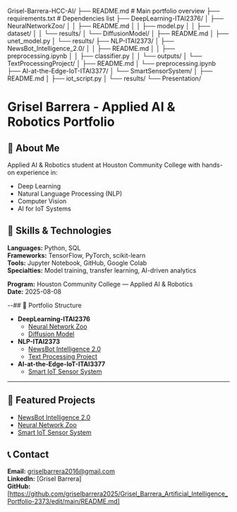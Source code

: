 Grisel-Barrera-HCC-AI/
├── README.md                  # Main portfolio overview 
├── requirements.txt           # Dependencies list
├── DeepLearning-ITAI2376/
│   ├── NeuralNetworkZoo/
│   │   ├── README.md
│   │   ├── model.py
│   │   ├── dataset/
│   │   └── results/
│   └── DiffusionModel/
│       ├── README.md
│       ├── unet_model.py
│       └── results/
├── NLP-ITAI2373/
│   ├── NewsBot_Intelligence_2.0/
│   │   ├── README.md
│   │   ├── preprocessing.ipynb
│   │   ├── classifier.py
│   │   └── outputs/
│   └── TextProcessingProject/
│       ├── README.md
│       └── preprocessing.ipynb
├── AI-at-the-Edge-IoT-ITAI3377/
│   └── SmartSensorSystem/
│       ├── README.md
│       ├── iot_script.py
│       └── results/
└── Presentation/

# Grisel Barrera - Applied AI & Robotics Portfolio

## 📌 About Me
Applied AI & Robotics student at Houston Community College with hands-on experience in:
- Deep Learning
- Natural Language Processing (NLP)
- Computer Vision
- AI for IoT Systems

## 🎯 Skills & Technologies
**Languages:** Python, SQL  
**Frameworks:** TensorFlow, PyTorch, scikit-learn  
**Tools:** Jupyter Notebook, GitHub, Google Colab  
**Specialties:** Model training, transfer learning, AI-driven analytics

**Program:** Houston Community College — Applied AI & Robotics  
**Date:** 2025-08-08  

--## 📂 Portfolio Structure
- **DeepLearning-ITAI2376**
  - [Neural Network Zoo](./DeepLearning-ITAI2376/NeuralNetworkZoo/)
  - [Diffusion Model](./DeepLearning-ITAI2376/DiffusionModel/)
- **NLP-ITAI2373**
  - [NewsBot Intelligence 2.0](./NLP-ITAI2373/NewsBot_Intelligence_2.0/)
  - [Text Processing Project](./NLP-ITAI2373/TextProcessingProject/)
- **AI-at-the-Edge-IoT-ITAI3377**
  - [Smart IoT Sensor System](./AI-at-the-Edge-IoT-ITAI3377/SmartSensorSystem/)

---
## 🔗 Featured Projects
- [NewsBot Intelligence 2.0](./NLP-ITAI2373/NewsBot_Intelligence_2.0/)
- [Neural Network Zoo](./DeepLearning-ITAI2376/NeuralNetworkZoo/)
- [Smart IoT Sensor System](./AI-at-the-Edge-IoT-ITAI3377/SmartSensorSystem/)


## 📞 Contact
**Email:** griselbarrera2016@gmail.com  
**LinkedIn:** [Grisel Barrera]  
**GitHub:** [https://github.com/griselbarrera2025/Grisel_Barrera_Artificial_Intelligence_Portfolio-2373/edit/main/README.md]




